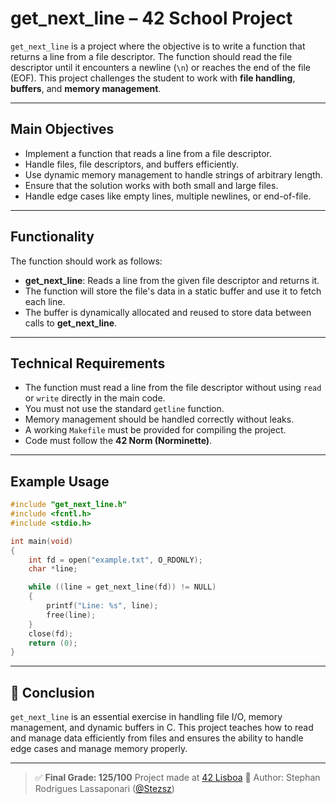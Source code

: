 # get_next_line – 42 School Project

`get_next_line` is a project where the objective is to write a function that returns a line from a file descriptor.
The function should read the file descriptor until it encounters a newline (`\n`) or reaches the end of the file (EOF).
This project challenges the student to work with **file handling**, **buffers**, and **memory management**.

---

## Main Objectives

- Implement a function that reads a line from a file descriptor.
- Handle files, file descriptors, and buffers efficiently.
- Use dynamic memory management to handle strings of arbitrary length.
- Ensure that the solution works with both small and large files.
- Handle edge cases like empty lines, multiple newlines, or end-of-file.

---

## Functionality

The function should work as follows:

- **get_next_line**: Reads a line from the given file descriptor and returns it.
- The function will store the file's data in a static buffer and use it to fetch each line.
- The buffer is dynamically allocated and reused to store data between calls to **get_next_line**.

---

## Technical Requirements

- The function must read a line from the file descriptor without using `read` or `write` directly in the main code.
- You must not use the standard `getline` function.
- Memory management should be handled correctly without leaks.
- A working `Makefile` must be provided for compiling the project.
- Code must follow the **42 Norm (Norminette)**.

---

## Example Usage

```c
#include "get_next_line.h"
#include <fcntl.h>
#include <stdio.h>

int main(void)
{
    int fd = open("example.txt", O_RDONLY);
    char *line;

    while ((line = get_next_line(fd)) != NULL)
    {
        printf("Line: %s", line);
        free(line);
    }
    close(fd);
    return (0);
}
```

---

## 📘 Conclusion

`get_next_line` is an essential exercise in handling file I/O, memory management, and dynamic buffers in C.
This project teaches how to read and manage data efficiently from files and ensures the ability to handle edge cases and manage memory properly.

---

> ✅ **Final Grade: 125/100**
> Project made at [42 Lisboa](https://www.42lisboa.com/pt/)
> 👤 Author: Stephan Rodrigues Lassaponari ([@Stezsz](https://github.com/Stezsz))
